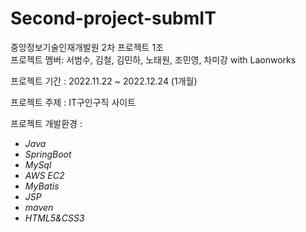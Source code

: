 # Second-project-submIT
중앙정보기술인재개발원 2차 프로젝트 1조  
프로젝트 멤버: 서범수, 김철, 김민하, 노태원, 조민영, 차미강 with Laonworks

프로젝트 기간 : 2022.11.22 ~ 2022.12.24 (1개월)

프로젝트 주제 : IT구인구직 사이트

프로젝트 개발환경 :
- *Java*
- *SpringBoot*
- *MySql*
- *AWS EC2*
- *MyBatis*
- *JSP*
- *maven*
- *HTML5&CSS3*
